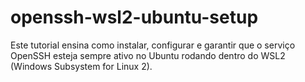 # openssh-wsl2-ubuntu-setup
Este tutorial ensina como instalar, configurar e garantir que o serviço OpenSSH esteja  sempre ativo no Ubuntu rodando dentro do  WSL2 (Windows Subsystem for Linux 2).
